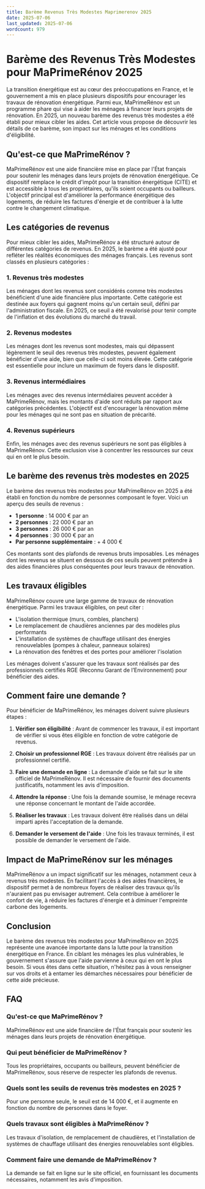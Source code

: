 ```yaml
---
title: Barème Revenus Très Modestes Maprimerenov 2025
date: 2025-07-06
last_updated: 2025-07-06
wordcount: 979
---
```


# Barème des Revenus Très Modestes pour MaPrimeRénov 2025

La transition énergétique est au cœur des préoccupations en France, et le gouvernement a mis en place plusieurs dispositifs pour encourager les travaux de rénovation énergétique. Parmi eux, MaPrimeRénov est un programme phare qui vise à aider les ménages à financer leurs projets de rénovation. En 2025, un nouveau barème des revenus très modestes a été établi pour mieux cibler les aides. Cet article vous propose de découvrir les détails de ce barème, son impact sur les ménages et les conditions d'éligibilité.

## Qu'est-ce que MaPrimeRénov ?

MaPrimeRénov est une aide financière mise en place par l'État français pour soutenir les ménages dans leurs projets de rénovation énergétique. Ce dispositif remplace le crédit d'impôt pour la transition énergétique (CITE) et est accessible à tous les propriétaires, qu'ils soient occupants ou bailleurs. L'objectif principal est d'améliorer la performance énergétique des logements, de réduire les factures d'énergie et de contribuer à la lutte contre le changement climatique.

## Les catégories de revenus

Pour mieux cibler les aides, MaPrimeRénov a été structuré autour de différentes catégories de revenus. En 2025, le barème a été ajusté pour refléter les réalités économiques des ménages français. Les revenus sont classés en plusieurs catégories :

### 1. Revenus très modestes

Les ménages dont les revenus sont considérés comme très modestes bénéficient d'une aide financière plus importante. Cette catégorie est destinée aux foyers qui gagnent moins qu'un certain seuil, défini par l'administration fiscale. En 2025, ce seuil a été revalorisé pour tenir compte de l'inflation et des évolutions du marché du travail.

### 2. Revenus modestes

Les ménages dont les revenus sont modestes, mais qui dépassent légèrement le seuil des revenus très modestes, peuvent également bénéficier d'une aide, bien que celle-ci soit moins élevée. Cette catégorie est essentielle pour inclure un maximum de foyers dans le dispositif.

### 3. Revenus intermédiaires

Les ménages avec des revenus intermédiaires peuvent accéder à MaPrimeRénov, mais les montants d'aide sont réduits par rapport aux catégories précédentes. L'objectif est d'encourager la rénovation même pour les ménages qui ne sont pas en situation de précarité.

### 4. Revenus supérieurs

Enfin, les ménages avec des revenus supérieurs ne sont pas éligibles à MaPrimeRénov. Cette exclusion vise à concentrer les ressources sur ceux qui en ont le plus besoin.

## Le barème des revenus très modestes en 2025

Le barème des revenus très modestes pour MaPrimeRénov en 2025 a été établi en fonction du nombre de personnes composant le foyer. Voici un aperçu des seuils de revenus :

- **1 personne** : 14 000 € par an
- **2 personnes** : 22 000 € par an
- **3 personnes** : 26 000 € par an
- **4 personnes** : 30 000 € par an
- **Par personne supplémentaire** : + 4 000 €

Ces montants sont des plafonds de revenus bruts imposables. Les ménages dont les revenus se situent en dessous de ces seuils peuvent prétendre à des aides financières plus conséquentes pour leurs travaux de rénovation.

## Les travaux éligibles

MaPrimeRénov couvre une large gamme de travaux de rénovation énergétique. Parmi les travaux éligibles, on peut citer :

- L'isolation thermique (murs, combles, planchers)
- Le remplacement de chaudières anciennes par des modèles plus performants
- L'installation de systèmes de chauffage utilisant des énergies renouvelables (pompes à chaleur, panneaux solaires)
- La rénovation des fenêtres et des portes pour améliorer l'isolation

Les ménages doivent s'assurer que les travaux sont réalisés par des professionnels certifiés RGE (Reconnu Garant de l’Environnement) pour bénéficier des aides.

## Comment faire une demande ?

Pour bénéficier de MaPrimeRénov, les ménages doivent suivre plusieurs étapes :

1. **Vérifier son éligibilité** : Avant de commencer les travaux, il est important de vérifier si vous êtes éligible en fonction de votre catégorie de revenus.

2. **Choisir un professionnel RGE** : Les travaux doivent être réalisés par un professionnel certifié.

3. **Faire une demande en ligne** : La demande d'aide se fait sur le site officiel de MaPrimeRénov. Il est nécessaire de fournir des documents justificatifs, notamment les avis d'imposition.

4. **Attendre la réponse** : Une fois la demande soumise, le ménage recevra une réponse concernant le montant de l'aide accordée.

5. **Réaliser les travaux** : Les travaux doivent être réalisés dans un délai imparti après l'acceptation de la demande.

6. **Demander le versement de l'aide** : Une fois les travaux terminés, il est possible de demander le versement de l'aide.

## Impact de MaPrimeRénov sur les ménages

MaPrimeRénov a un impact significatif sur les ménages, notamment ceux à revenus très modestes. En facilitant l'accès à des aides financières, le dispositif permet à de nombreux foyers de réaliser des travaux qu'ils n'auraient pas pu envisager autrement. Cela contribue à améliorer le confort de vie, à réduire les factures d'énergie et à diminuer l'empreinte carbone des logements.

## Conclusion

Le barème des revenus très modestes pour MaPrimeRénov en 2025 représente une avancée importante dans la lutte pour la transition énergétique en France. En ciblant les ménages les plus vulnérables, le gouvernement s'assure que l'aide parvienne à ceux qui en ont le plus besoin. Si vous êtes dans cette situation, n'hésitez pas à vous renseigner sur vos droits et à entamer les démarches nécessaires pour bénéficier de cette aide précieuse.

## FAQ

### Qu'est-ce que MaPrimeRénov ?

MaPrimeRénov est une aide financière de l'État français pour soutenir les ménages dans leurs projets de rénovation énergétique.

### Qui peut bénéficier de MaPrimeRénov ?

Tous les propriétaires, occupants ou bailleurs, peuvent bénéficier de MaPrimeRénov, sous réserve de respecter les plafonds de revenus.

### Quels sont les seuils de revenus très modestes en 2025 ?

Pour une personne seule, le seuil est de 14 000 €, et il augmente en fonction du nombre de personnes dans le foyer.

### Quels travaux sont éligibles à MaPrimeRénov ?

Les travaux d'isolation, de remplacement de chaudières, et l'installation de systèmes de chauffage utilisant des énergies renouvelables sont éligibles.

### Comment faire une demande de MaPrimeRénov ?

La demande se fait en ligne sur le site officiel, en fournissant les documents nécessaires, notamment les avis d'imposition.